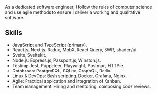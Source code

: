 As a dedicated software engineer, I follow the rules of computer science and use agile methods to ensure I deliver a working and qualitative software.

## Skills

- JavaScript and TypeScript (primary).
- React.js, Next.js. Redux, MobX, React Query, SWR, shadcn/ui.
- Svelte, Sveltekit.
- Node.js: Express.js, Passport.js, Winston.js.
- Testing: Jest, Puppeteer, Playwright, Postman, HTTPie.
- Databases: PostgreSQL, SQLite, GraphQL, Redis.
- Linux & DevOps: Bash scripting, Docker, Grafana, Nginx.
- Agile: Practical application and integration of Kanban.
- Team management: Hiring and mentoring, composing code reviews.
